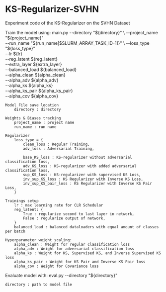 # KS-Regularizer-SVHN
Experiment code of the KS-Regularizer on the SVHN Dataset

Train the model using:
main.py --directory "${directory}" \
        --project_name "${project_name}" \
	    --run_name "${run_name[$SLURM_ARRAY_TASK_ID-1]}" \
	    --loss_type "${loss_type}" \
	    --lr ${lr} \
	    --reg_latent ${reg_latent} \
	    --extra_layer ${extra_layer} \
	    --balanced_load ${balanced_load} \
	    --alpha_clean ${alpha_clean} \
	    --alpha_adv ${alpha_adv} \
	    --alpha_ks ${alpha_ks} \
	    --alpha_ks_pair ${alpha_ks_pair} \
	    --alpha_cov ${alpha_cov}

    Model File save location
        directory : directory

    Weights & Biases tracking
        project_name : project name
        run_name : run name

    Regularizer
        loss_type = {
            clean_loss : Regular Training,
            adv_loss : Adversarial Training,

            base_KS_loss : KS-regularizer without adversarial classification loss,
            adv_KS_loss : KS-regularizer with added adversarial classification loss,
            sup_KS_loss : KS-regularizer with supervised KS Loss,
            inv_sup_KS_loss : KS Regularizer with Inverse KS Loss,
            inv_sup_KS_pair_loss : KS Regularizer with Inverse KS Pair Loss,
        }

    Trainings setup
        lr : max learning rate for CLR Schedular
        reg_latent: {
            True : regularize second to last layer in network,
            False : regularize output of network,
        }
        balanced_load : balanced dataloaders with equal amount of classes per batch

    Hyperparameter weight scaling:
        alpha_clean : Weight for regular classification loss
        alpha_adv : Weight for adversarial classification loss
        alpha_ks : Weight for KS, Supervised KS, and Inverse Supervised KS loss
        alpha_ks_pair : Weight for KS Pair and Inverse KS Pair loss
        alpha_cov : Weight for Covariance loss


Evaluate model with:
eval.py --directory "${directory}"

    directory : path to model file